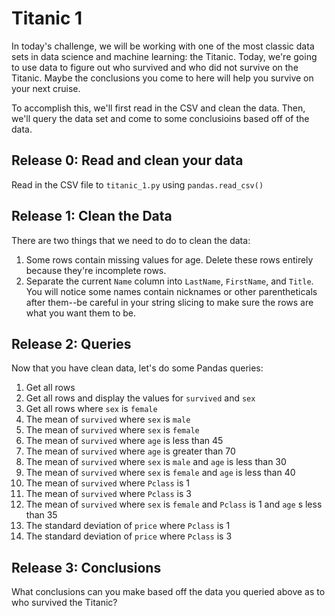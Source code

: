 # Titanic 1

In today's challenge, we will be working with one of the most classic data sets in data science and machine learning: the Titanic. Today, we're going to use data to figure out who survived and who did not survive on the Titanic. Maybe the conclusions you come to here will help you survive on your next cruise.

To accomplish this, we'll first read in the CSV and clean the data. Then, we'll query the data set and come to some conclusioins based off of the data.

## Release 0: Read and clean your data
Read in the CSV file to `titanic_1.py` using `pandas.read_csv()`

## Release 1: Clean the Data
There are two things that we need to do to clean the data:
1. Some rows contain missing values for age. Delete these rows entirely because they're incomplete rows.
2. Separate the current `Name` column into `LastName`, `FirstName`, and `Title`. You will notice some names contain nicknames or other parentheticals after them--be careful in your string slicing to make sure the rows are what you want them to be.

## Release 2: Queries
Now that you have clean data, let's do some Pandas queries:

1. Get all rows
2. Get all rows and display the values for `survived` and `sex`
3. Get all rows where `sex` is `female`
4. The mean of `survived` where `sex` is `male`
5. The mean of `survived` where `sex` is `female`
6. The mean of `survived` where `age` is less than 45
7. The mean of `survived` where `age` is greater than 70
8. The mean of `survived` where `sex` is `male` and `age` is less than 30
9. The mean of `survived` where `sex` is `female` and `age` is less than 40
10. The mean of `survived` where `Pclass` is 1
11. The mean of `survived` where `Pclass` is 3
12. The mean of `survived` where `sex` is `female` and `Pclass` is 1 and `age` s less than 35
13. The standard deviation of `price` where `Pclass` is 1
14. The standard deviation of `price` where `Pclass` is 3

## Release 3: Conclusions
What conclusions can you make based off the data you queried above as to who survived the Titanic?